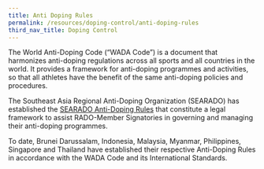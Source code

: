 ```yaml
---
title: Anti Doping Rules
permalink: /resources/doping-control/anti-doping-rules
third_nav_title: Doping Control
---
```

The World Anti-Doping Code (“WADA Code”) is a document that harmonizes anti-doping regulations across all sports and all countries in the world. It provides a framework for anti-doping programmes and activities, so that all athletes have the benefit of the same anti-doping policies and procedures.

The Southeast Asia Regional Anti-Doping Organization (SEARADO) has established the [SEARADO Anti-Doping Rules](https://www.searado.com/wp-content/uploads/2018/03/SEARADO-Rules-2015.pdf) that constitute a legal framework to assist RADO-Member Signatories in governing and managing their anti-doping programmes.

To date, Brunei Darussalam, Indonesia, Malaysia, Myanmar, Philippines, Singapore and Thailand have established their respective Anti-Doping Rules in accordance with the WADA Code and its International Standards.

